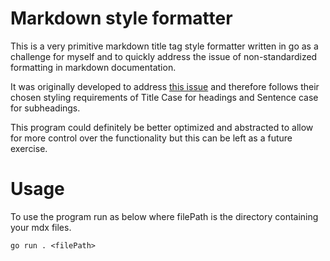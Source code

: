 # Markdown style formatter

This is a very primitive markdown title tag style formatter written in go as a challenge for myself and to quickly address the issue of non-standardized formatting in markdown documentation. 

It was originally developed to address [this issue](https://github.com/hasura/graphql-engine/issues/8885) and therefore follows their chosen styling requirements of Title Case for headings and Sentence case for subheadings. 

This program could definitely be better optimized and abstracted to allow for more control over the functionality but this can be left as a future exercise. 

# Usage

To use the program run as below where filePath is the directory containing your mdx files.

```
go run . <filePath>
```
